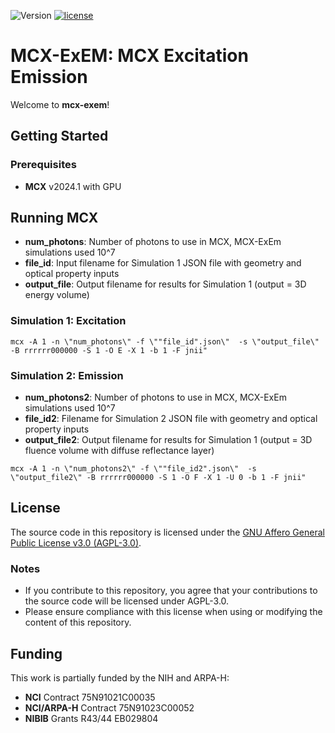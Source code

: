 ![Version](https://img.shields.io/badge/version-0.0.1-blue)
[![license](https://img.shields.io/badge/license-AGPL%20V3-blue)](https://github.com/QUEL-Imaging/mcx-exeml/blob/main/LICENSE)
# MCX-ExEM: MCX Excitation Emission
Welcome to **mcx-exem**! 

## Getting Started


### Prerequisites
- **MCX** v2024.1 with GPU


## Running MCX
- **num_photons**: Number of photons to use in MCX, MCX-ExEm simulations used 10^7
- **file_id**: Input filename for Simulation 1 JSON file with geometry and optical property inputs
- **output_file**: Output filename for results for Simulation 1 (output = 3D energy volume)

### Simulation 1: Excitation
```
mcx -A 1 -n \"num_photons\" -f \""file_id".json\"  -s \"output_file\" -B rrrrrr000000 -S 1 -O E -X 1 -b 1 -F jnii"
```

### Simulation 2: Emission
- **num_photons2**: Number of photons to use in MCX, MCX-ExEm simulations used 10^7
- **file_id2**: Filename for Simulation 2 JSON file with geometry and optical property inputs
- **output_file2**: Output filename for results for Simulation 1 (output = 3D fluence volume with diffuse reflectance layer)

```
mcx -A 1 -n \"num_photons2\" -f \""file_id2".json\"  -s \"output_file2\" -B rrrrrr000000 -S 1 -O F -X 1 -U 0 -b 1 -F jnii"
```

## License
The source code in this repository is licensed under the [GNU Affero General Public License v3.0 (AGPL-3.0)](https://www.gnu.org/licenses/agpl-3.0.html). 


### Notes
- If you contribute to this repository, you agree that your contributions to the source code will be licensed under AGPL-3.0.
- Please ensure compliance with this license when using or modifying the content of this repository.

## Funding
This work is partially funded by the NIH and ARPA-H:
- **NCI** Contract 75N91021C00035
- **NCI/ARPA-H** Contract 75N91023C00052
- **NIBIB** Grants R43/44 EB029804

